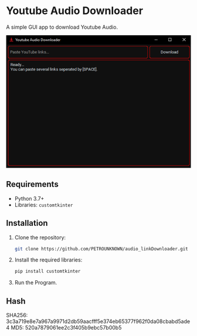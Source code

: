 # Youtube Audio Downloader

A simple GUI app to download Youtube Audio.

![Screenshot](screenshot.png)

## Requirements
- Python 3.7+
- Libraries: `customtkinter`

## Installation
1. Clone the repository:
   ```bash
   git clone https://github.com/PETROUNKNOWN/audio_linkDownloader.git

2. Install the required libraries:
    ```bash
    pip install customtkinter

3. Run the Program.    

## Hash
SHA256: 3c3a719e8e7a967a9971d2db59aacfff5e374eb65377f962f0da08cbabd5ade4
MD5: 520a7879061ee2c3f405b9ebc57b00b5

<!-- syndicat -->